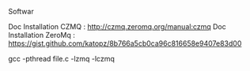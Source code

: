 Softwar


Doc Installation CZMQ : http://czmq.zeromq.org/manual:czmq
Doc Installation ZeroMq : https://gist.github.com/katopz/8b766a5cb0ca96c816658e9407e83d00

gcc -pthread file.c -lzmq -lczmq
